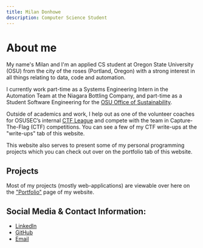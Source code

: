 ```yaml
---
title: Milan Donhowe
description: Computer Science Student 
---
```

# About me

My name's Milan and I'm an applied CS student at Oregon State University (OSU) from the city of the roses (Portland, Oregon) with a strong interest in all things relating to data, code and automation.

I currently work part-time as a Systems Engineering Intern in the Automation Team at the Niagara Bottling Company, and part-time as a Student Software Engineering for the [OSU Office of Sustainability](https://fa.oregonstate.edu/sustainability/about/sustainability-office).  

Outside of academics and work, I help out as one of the volunteer coaches for OSUSEC’s internal [CTF League](https://www.osusec.org/ctf-league/) and compete with the team in Capture-The-Flag (CTF) competitions.  You can see a few of my CTF write-ups at the "write-ups" tab of this website.

This website also serves to present some of my personal programming projects which you can check out over on the portfolio tab of this website.

## Projects
Most of my projects (mostly web-applications) are viewable over here on the ["Portfolio"](/pages/portfolio.html) page of my website.

## Social Media & Contact Information:
 - [LinkedIn](https://www.linkedin.com/in/milan-donhowe-571341176/)
 - [GitHub](https://github.com/MilanDonhowe)
 - [Email](mailto:donhowem@oregonstate.edu)


